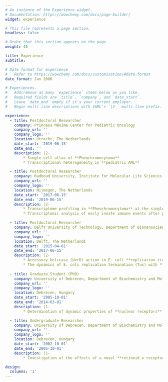 ```yaml
---
# An instance of the Experience widget.
# Documentation: https://wowchemy.com/docs/page-builder/
widget: experience

# This file represents a page section.
headless: false

# Order that this section appears on the page.
weight: 40

title: Experience
subtitle:

# Date format for experience
#   Refer to https://wowchemy.com/docs/customization/#date-format
date_format: Jan 2006

# Experiences.
#   Add/remove as many `experience` items below as you like.
#   Required fields are `title`, `company`, and `date_start`.
#   Leave `date_end` empty if it's your current employer.
#   Begin multi-line descriptions with YAML's `|2-` multi-line prefix.

experience:
  - title: Postdoctoral Researcher
    company: Princess Máxima Center for Pediatric Oncology
    company_url: ''
    company_logo: ''
    location: Utrecht, The Netherlands
    date_start: '2019-06-15'
    date_end: ''
    description: |2-
        * Single cell atlas of **Pheochromocytoma** 
        * Transcriptional heterogeneity in **pediatric AML**

  - title: Postdoctoral Researcher
    company: Radboud University, Institute for Molecular Life Sciences
    company_url: ''
    company_logo: ''
    location: Nijmegen, The Netherlands
    date_start: '2017-06-15'
    date_end: '2019-06-15'
    description: |2-
        * Transcriptome profiling in **Pheochromocytoma** at the single cell level
        * Transcriptomic analysis of early innate immune events after pertussis booster vaccination

  - title: Postdoctoral Researcher
    company: Delft University of Technology, Department of Bionanoscience
    company_url: ''
    company_logo: ''
    location: Delft, The Netherlands
    date_start: '2015-04-01'
    date_end: '2017-06-15'
    description: |2-
        * Accessory helicase (UvrD) action in E. coli **replication-transcription conflicts** with single molecule microscopy
        * The dynamics of E. coli replication termination (Tus) with **super-resolution microscopy** and large population genomics
 
  - title: Graduate Student (PhD)
    company: University of Debrecen, Department of Biochemistry and Molecular Biology
    company_url: ''
    company_logo: ''
    location: Debrecen, Hungary
    date_start: '2005-10-01'
    date_end: '2014-03-01'
    description: |1-
        * Determination of dynamic properties of **nuclear receptors** (RAR, RXR, PPAR) during activation, dimerization, chromatin association and coregulator binding via **(single-plane illumination) fluorescence correlation spectroscopy** ((SPIM-)FCS) and large population genomics (ChIP-seq)

  - title: Undergraduate Researcher
    company: University of Debrecen, Department of Biochemistry and Molecular Biology
    company_url: ''
    company_logo: ''
    location: Debrecen, Hungary
    date_start: '2002-10-01'
    date_end: '2005-10-01'
    description: |1-
        * Investigation of the effects of a novel **retinoid-x receptor (RXR) antagonist** ligand on transcriptional regulation 

design:
  columns: '1'
---
```

